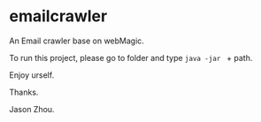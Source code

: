 # emailcrawler

An Email crawler base on webMagic.

To run this project, please go to folder and type `java -jar ` + path.

Enjoy urself.

Thanks.

Jason Zhou.
